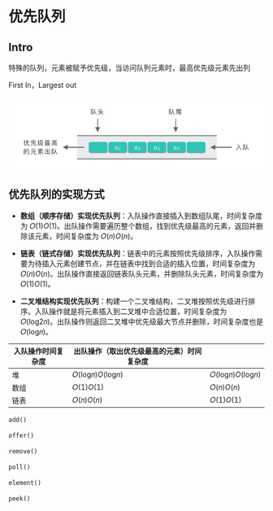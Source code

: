 # 优先队列

## Intro

特殊的队列，元素被赋予优先级，当访问队列元素时，最高优先级元素先出列

First In，Largest out

<img src="./PriorityQueue.assets/202405092258900.png" alt="优先队列" />



## 优先队列的实现方式

- **数组（顺序存储）实现优先队列**：入队操作直接插入到数组队尾，时间复杂度为 𝑂(1)*O*(1)。出队操作需要遍历整个数组，找到优先级最高的元素，返回并删除该元素，时间复杂度为 𝑂(𝑛)*O*(*n*)。

- **链表（链式存储）实现优先队列**：链表中的元素按照优先级排序，入队操作需要为待插入元素创建节点，并在链表中找到合适的插入位置，时间复杂度为 𝑂(𝑛)*O*(*n*)。出队操作直接返回链表队头元素，并删除队头元素，时间复杂度为 𝑂(1)*O*(1)。

- **二叉堆结构实现优先队列**：构建一个二叉堆结构，二叉堆按照优先级进行排序。入队操作就是将元素插入到二叉堆中合适位置，时间复杂度为 𝑂(log⁡2𝑛)。出队操作则返回二叉堆中优先级最大节点并删除，时间复杂度也是 𝑂(log⁡𝑛)。

  

| 入队操作时间复杂度 | 出队操作（取出优先级最高的元素）时间复杂度 |                    |
| ------------------ | ------------------------------------------ | ------------------ |
| 堆                 | 𝑂(log⁡𝑛)*O*(log*n*)                         | 𝑂(log⁡𝑛)*O*(log*n*) |
| 数组               | 𝑂(1)*O*(1)                                 | 𝑂(𝑛)*O*(*n*)       |
| 链表               | 𝑂(𝑛)*O*(*n*)                               | 𝑂(1)*O*(1)         |

`add()`

`offer()`

`remove()`

`poll()`

`element()`

`peek()`